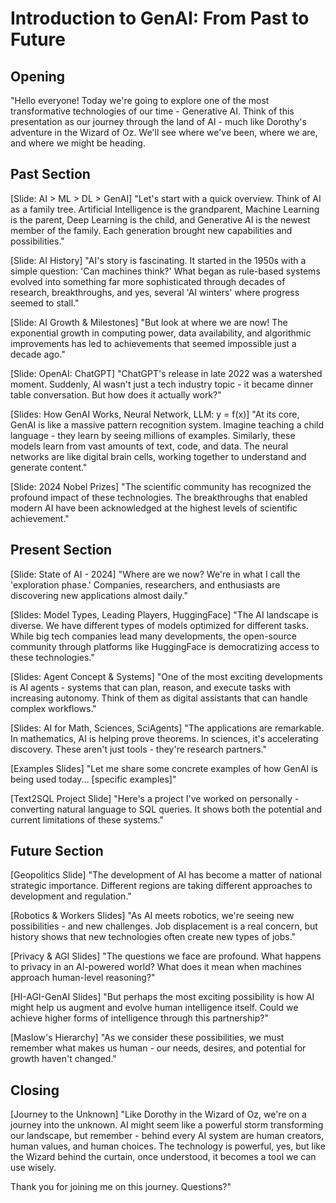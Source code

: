 # Introduction to GenAI: From Past to Future
## Opening

"Hello everyone! Today we're going to explore one of the most transformative technologies of our time - Generative AI. Think of this presentation as our journey through the land of AI - much like Dorothy's adventure in the Wizard of Oz. We'll see where we've been, where we are, and where we might be heading.

## Past Section

[Slide: AI > ML > DL > GenAI]
"Let's start with a quick overview. Think of AI as a family tree. Artificial Intelligence is the grandparent, Machine Learning is the parent, Deep Learning is the child, and Generative AI is the newest member of the family. Each generation brought new capabilities and possibilities."

[Slide: AI History]
"AI's story is fascinating. It started in the 1950s with a simple question: 'Can machines think?' What began as rule-based systems evolved into something far more sophisticated through decades of research, breakthroughs, and yes, several 'AI winters' where progress seemed to stall."

[Slide: AI Growth & Milestones]
"But look at where we are now! The exponential growth in computing power, data availability, and algorithmic improvements has led to achievements that seemed impossible just a decade ago."

[Slide: OpenAI: ChatGPT]
"ChatGPT's release in late 2022 was a watershed moment. Suddenly, AI wasn't just a tech industry topic - it became dinner table conversation. But how does it actually work?"

[Slides: How GenAI Works, Neural Network, LLM: y = f(x)]
"At its core, GenAI is like a massive pattern recognition system. Imagine teaching a child language - they learn by seeing millions of examples. Similarly, these models learn from vast amounts of text, code, and data. The neural networks are like digital brain cells, working together to understand and generate content."

[Slide: 2024 Nobel Prizes]
"The scientific community has recognized the profound impact of these technologies. The breakthroughs that enabled modern AI have been acknowledged at the highest levels of scientific achievement."

## Present Section

[Slide: State of AI - 2024]
"Where are we now? We're in what I call the 'exploration phase.' Companies, researchers, and enthusiasts are discovering new applications almost daily."

[Slides: Model Types, Leading Players, HuggingFace]
"The AI landscape is diverse. We have different types of models optimized for different tasks. While big tech companies lead many developments, the open-source community through platforms like HuggingFace is democratizing access to these technologies."

[Slides: Agent Concept & Systems]
"One of the most exciting developments is AI agents - systems that can plan, reason, and execute tasks with increasing autonomy. Think of them as digital assistants that can handle complex workflows."

[Slides: AI for Math, Sciences, SciAgents]
"The applications are remarkable. In mathematics, AI is helping prove theorems. In sciences, it's accelerating discovery. These aren't just tools - they're research partners."

[Examples Slides]
"Let me share some concrete examples of how GenAI is being used today... [specific examples]"

[Text2SQL Project Slide]
"Here's a project I've worked on personally - converting natural language to SQL queries. It shows both the potential and current limitations of these systems."

## Future Section

[Geopolitics Slide]
"The development of AI has become a matter of national strategic importance. Different regions are taking different approaches to development and regulation."

[Robotics & Workers Slides]
"As AI meets robotics, we're seeing new possibilities - and new challenges. Job displacement is a real concern, but history shows that new technologies often create new types of jobs."

[Privacy & AGI Slides]
"The questions we face are profound. What happens to privacy in an AI-powered world? What does it mean when machines approach human-level reasoning?"

[HI-AGI-GenAI Slides]
"But perhaps the most exciting possibility is how AI might help us augment and evolve human intelligence itself. Could we achieve higher forms of intelligence through this partnership?"

[Maslow's Hierarchy]
"As we consider these possibilities, we must remember what makes us human - our needs, desires, and potential for growth haven't changed."

## Closing

[Journey to the Unknown]
"Like Dorothy in the Wizard of Oz, we're on a journey into the unknown. AI might seem like a powerful storm transforming our landscape, but remember - behind every AI system are human creators, human values, and human choices. The technology is powerful, yes, but like the Wizard behind the curtain, once understood, it becomes a tool we can use wisely.

Thank you for joining me on this journey. Questions?"